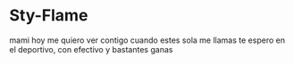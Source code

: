 # Sty-Flame
mami
hoy me quiero ver contigo
cuando estes sola me llamas
te espero en el deportivo, con efectivo y bastantes ganas
